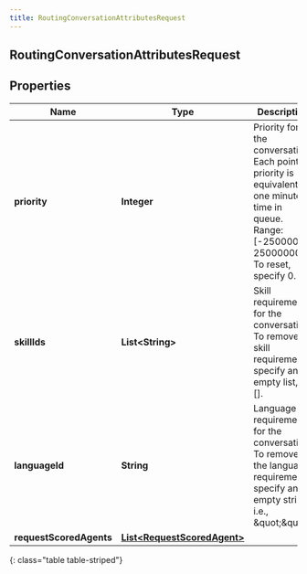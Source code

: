 ```yaml
---
title: RoutingConversationAttributesRequest
---
```


## RoutingConversationAttributesRequest

## Properties

| Name                    | Type                                                                             | Description                                                                                                                                           | Notes      |
| ----------------------- | -------------------------------------------------------------------------------- | ----------------------------------------------------------------------------------------------------------------------------------------------------- | ---------- |
| **priority**            | <!----><!---->**Integer**<!---->                                                 | Priority for the conversation. Each point of priority is equivalent to one minute of time in queue. Range:[-25000000, 25000000]. To reset, specify 0. | [optional] |
| **skillIds**            | <!----><!---->**List&lt;String&gt;**<!---->                                      | Skill requirements for the conversation. To remove all skill requirements, specify an empty list, i.e. [].                                            | [optional] |
| **languageId**          | <!----><!---->**String**<!---->                                                  | Language requirement for the conversation. To remove the language requirement, specify an empty string, i.e., \&quot;\&quot;.                         | [optional] |
| **requestScoredAgents** | <!----><!---->[**List&lt;RequestScoredAgent&gt;**](RequestScoredAgent.md)<!----> |                                                                                                                                                       | [optional] |

{: class="table table-striped"}
